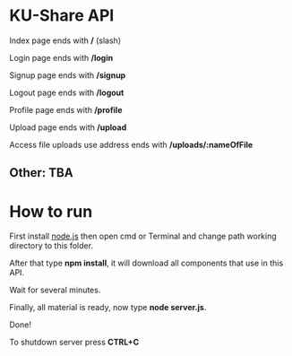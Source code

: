 KU-Share API
====
Index page ends with **/** (slash)

Login page ends with **/login**

Signup page ends with **/signup**

Logout page ends with **/logout**

Profile page ends with **/profile**

Upload page ends with **/upload**

Access file uploads use address ends with **/uploads/:nameOfFile**

## Other: TBA

How to run
====
First install [node.js](http://nodejs.org/) then open cmd or Terminal and change path working directory to this folder.

After that type **npm install**, it will download all components that use in this API.

Wait for several minutes.

Finally, all material is ready, now type **node server.js**.

Done!

To shutdown server press **CTRL+C**

